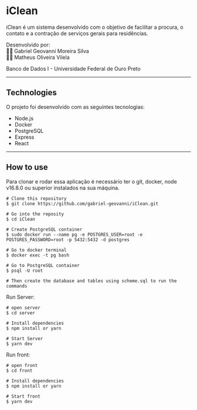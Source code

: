 # iClean

iClean é um sistema desenvolvido com o objetivo de facilitar a procura, o contato e a contração de serviços gerais para residências. 



Desenvolvido por:<br>
👨‍💻 Gabriel Geovanni Moreira Silva<br>
👨‍💻 Matheus Oliveira Vilela<br>

Banco de Dados I - Universidade Federal de Ouro Preto

---

## Technologies
O projeto foi desenvolvido com as seguintes tecnologias:

- Node.js
- Docker
- PostgreSQL
- Express
- React

---

## How to use

Para clonar e rodar essa aplicação é necessário ter o git, docker, node v16.8.0 ou superior instalados na sua máquina.

```
# Clone this repository
$ git clone https://github.com/gabriel-geovanni/iClean.git

# Go into the reposity
$ cd iClean
```

```
# Create PostgreSQL container
$ sudo docker run --name pg -e POSTGRES_USER=root -e POSTGRES_PASSWORD=root -p 5432:5432 -d postgres
```

```
# Go to docker terminal
$ docker exec -t pg bash

# Go to PostgreSQL container
$ psql -U root

# Then create the database and tables using scheme.sql to run the commands
```

Run Server:

```
# open server
$ cd server

# Install dependencies
$ npm install or yarn

# Start Server
$ yarn dev

```
Run front:
```
# open front
$ cd front

# Install dependencies
$ npm install or yarn

# Start front
$ yarn dev
```

